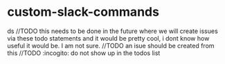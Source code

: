 # custom-slack-commands
ds
//TODO this needs to be done in the future where we will create issues via these todo statements and it would be pretty cool, i dont know how useful it would be. I am not sure.
//TODO an isue should be created from this
//TODO :incogito: do not show up in the todos list
